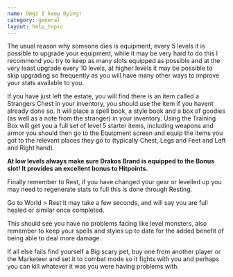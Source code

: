 ```yaml
---
name: Omgz I keep Dying!
category: general
layout: help_topic
---
```

The usual reason why someone dies is equipment, every 5 levels it is possible to upgrade your equipment, while it may be very hard to do this I recommend you try to keep as many slots equipped as possible and at the very least upgrade every 10 levels, at higher levels it may be possible to skip upgrading so frequently as you will have many other ways to improve your stats available to you.

If you have just left the estate, you will find there is an item called a Strangers Chest in your inventory, you should use the item if you havent already done so. It will place a spell book, a style book and a box of goodies (as well as a note from the stranger) in your inventory. Using the Training Box will get you a full set of level 5 starter items, including weapons and armor you should then go to the Equipment screen and equip the items you got to the relevant places they go to (typically Chest, Legs and Feet and Left and Right hand).

**At low levels always make sure Drakos Brand is equipped to the Bonus slot! It provides an excellent bonus to Hitpoints.**

Finally remember to Rest, if you have changed your gear or levelled up you may need to regenerate stats to full this is done through Resting.

Go to World > Rest it may take a few seconds, and will say you are full healed or similar once completed.

This should see you have no problems facing like level monsters, also remember to keep your spells and styles up to date for the added benefit of being able to deal more damage.

If all else fails find yourself a Big scary pet, buy one from another player or the Marketeer and set it to combat mode so it fights with you and perhaps you can kill whatever it was you were having problems with.